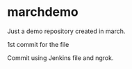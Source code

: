 # marchdemo
Just a demo repository created in march.

1st commit for the file

Commit using Jenkins file and ngrok.
